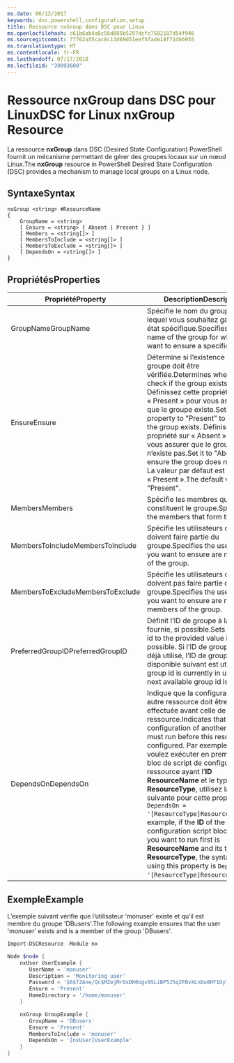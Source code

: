 ```yaml
---
ms.date: 06/12/2017
keywords: dsc,powershell,configuration,setup
title: Ressource nxGroup dans DSC pour Linux
ms.openlocfilehash: c61b6ab4a8c56d085b5297dcfc7582187d54f946
ms.sourcegitcommit: 77f62a55cac8c13d69d51eef5fade18f71d66955
ms.translationtype: HT
ms.contentlocale: fr-FR
ms.lasthandoff: 07/17/2018
ms.locfileid: "39093600"
---
```

# <a name="dsc-for-linux-nxgroup-resource"></a><span data-ttu-id="c6a53-103">Ressource nxGroup dans DSC pour Linux</span><span class="sxs-lookup"><span data-stu-id="c6a53-103">DSC for Linux nxGroup Resource</span></span>

<span data-ttu-id="c6a53-104">La ressource **nxGroup** dans DSC (Desired State Configuration) PowerShell fournit un mécanisme permettant de gérer des groupes locaux sur un nœud Linux.</span><span class="sxs-lookup"><span data-stu-id="c6a53-104">The **nxGroup** resource in PowerShell Desired State Configuration (DSC) provides a mechanism to manage local groups on a Linux node.</span></span>

## <a name="syntax"></a><span data-ttu-id="c6a53-105">Syntaxe</span><span class="sxs-lookup"><span data-stu-id="c6a53-105">Syntax</span></span>

```
nxGroup <string> #ResourceName
{
    GroupName = <string>
    [ Ensure = <string> { Absent | Present } ]
    [ Members = <string[]> ]
    [ MembersToInclude = <string[]> ]
    [ MembersToExclude = <string[]> ]
    [ DependsOn = <string[]> ]
}
```

## <a name="properties"></a><span data-ttu-id="c6a53-106">Propriétés</span><span class="sxs-lookup"><span data-stu-id="c6a53-106">Properties</span></span>

|  <span data-ttu-id="c6a53-107">Propriété</span><span class="sxs-lookup"><span data-stu-id="c6a53-107">Property</span></span> |  <span data-ttu-id="c6a53-108">Description</span><span class="sxs-lookup"><span data-stu-id="c6a53-108">Description</span></span> |
|---|---|
| <span data-ttu-id="c6a53-109">GroupName</span><span class="sxs-lookup"><span data-stu-id="c6a53-109">GroupName</span></span>| <span data-ttu-id="c6a53-110">Spécifie le nom du groupe pour lequel vous souhaitez garantir un état spécifique.</span><span class="sxs-lookup"><span data-stu-id="c6a53-110">Specifies the name of the group for which you want to ensure a specific state.</span></span>|
| <span data-ttu-id="c6a53-111">Ensure</span><span class="sxs-lookup"><span data-stu-id="c6a53-111">Ensure</span></span>| <span data-ttu-id="c6a53-112">Détermine si l’existence du groupe doit être vérifiée.</span><span class="sxs-lookup"><span data-stu-id="c6a53-112">Determines whether to check if the group exists.</span></span> <span data-ttu-id="c6a53-113">Définissez cette propriété sur « Present » pour vous assurer que le groupe existe.</span><span class="sxs-lookup"><span data-stu-id="c6a53-113">Set this property to "Present" to ensure the group exists.</span></span> <span data-ttu-id="c6a53-114">Définissez la propriété sur « Absent » pour vous assurer que le groupe n’existe pas.</span><span class="sxs-lookup"><span data-stu-id="c6a53-114">Set it to "Absent" to ensure the group does not exist.</span></span> <span data-ttu-id="c6a53-115">La valeur par défaut est « Present ».</span><span class="sxs-lookup"><span data-stu-id="c6a53-115">The default value is "Present".</span></span>|
| <span data-ttu-id="c6a53-116">Members</span><span class="sxs-lookup"><span data-stu-id="c6a53-116">Members</span></span>| <span data-ttu-id="c6a53-117">Spécifie les membres qui constituent le groupe.</span><span class="sxs-lookup"><span data-stu-id="c6a53-117">Specifies the members that form the group.</span></span>|
| <span data-ttu-id="c6a53-118">MembersToInclude</span><span class="sxs-lookup"><span data-stu-id="c6a53-118">MembersToInclude</span></span>| <span data-ttu-id="c6a53-119">Spécifie les utilisateurs qui doivent faire partie du groupe.</span><span class="sxs-lookup"><span data-stu-id="c6a53-119">Specifies the users who you want to ensure are members of the group.</span></span>|
| <span data-ttu-id="c6a53-120">MembersToExclude</span><span class="sxs-lookup"><span data-stu-id="c6a53-120">MembersToExclude</span></span>| <span data-ttu-id="c6a53-121">Spécifie les utilisateurs qui ne doivent pas faire partie du groupe.</span><span class="sxs-lookup"><span data-stu-id="c6a53-121">Specifies the users who you want to ensure are not members of the group.</span></span>|
| <span data-ttu-id="c6a53-122">PreferredGroupID</span><span class="sxs-lookup"><span data-stu-id="c6a53-122">PreferredGroupID</span></span>| <span data-ttu-id="c6a53-123">Définit l’ID de groupe à la valeur fournie, si possible.</span><span class="sxs-lookup"><span data-stu-id="c6a53-123">Sets the group id to the provided value if possible.</span></span> <span data-ttu-id="c6a53-124">Si l’ID de groupe est déjà utilisé, l’ID de groupe disponible suivant est utilisé.</span><span class="sxs-lookup"><span data-stu-id="c6a53-124">If the group id is currently in use, the next available group id is used.</span></span>|
| <span data-ttu-id="c6a53-125">DependsOn</span><span class="sxs-lookup"><span data-stu-id="c6a53-125">DependsOn</span></span> | <span data-ttu-id="c6a53-126">Indique que la configuration d’une autre ressource doit être effectuée avant celle de cette ressource.</span><span class="sxs-lookup"><span data-stu-id="c6a53-126">Indicates that the configuration of another resource must run before this resource is configured.</span></span> <span data-ttu-id="c6a53-127">Par exemple, si vous voulez exécuter en premier le bloc de script de configuration de ressource ayant l’**ID** **ResourceName** et le type **ResourceType**, utilisez la syntaxe suivante pour cette propriété : `DependsOn = '[ResourceType]ResourceName'`.</span><span class="sxs-lookup"><span data-stu-id="c6a53-127">For example, if the **ID** of the resource configuration script block that you want to run first is **ResourceName** and its type is **ResourceType**, the syntax for using this property is `DependsOn = '[ResourceType]ResourceName'`.</span></span>|

## <a name="example"></a><span data-ttu-id="c6a53-128">Exemple</span><span class="sxs-lookup"><span data-stu-id="c6a53-128">Example</span></span>

<span data-ttu-id="c6a53-129">L’exemple suivant vérifie que l’utilisateur 'monuser' existe et qu’il est membre du groupe 'DBusers'.</span><span class="sxs-lookup"><span data-stu-id="c6a53-129">The following example ensures that the user 'monuser' exists and is a member of the group 'DBusers'.</span></span>

```powershell
Import-DSCResource -Module nx

Node $node {
    nxUser UserExample {
       UserName = 'monuser'
       Description = 'Monitoring user'
       Password = '$6$fZAne/Qc$MZejMrOxDK0ogv9SLiBP5J5qZFBvXLnDu8HY1Oy7ycX.Y3C7mGPUfeQy3A82ev3zIabhDQnj2ayeuGn02CqE/0'
       Ensure = 'Present'
       HomeDirectory = '/home/monuser'
    }

    nxGroup GroupExample {
       GroupName = 'DBusers'
       Ensure = 'Present'
       MembersToInclude = 'monuser'
       DependsOn = '[nxUser]UserExample'
    }
}
```